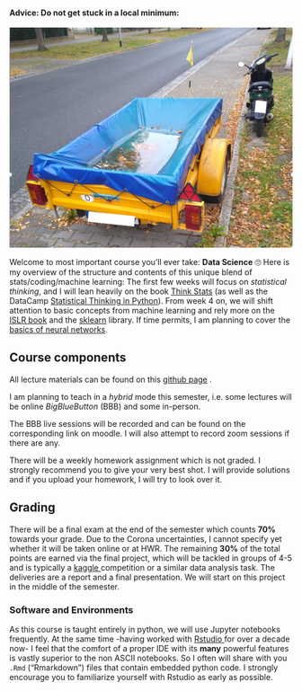
#### Advice: Do not get stuck in a local minimum:

![StuckInLocalMinimum](figures/StuckInLocalMinimum.png)

Welcome to most important course you’ll ever take: **Data Science** 🙄
Here is my overview of the structure and contents of this unique blend
of stats/coding/machine learning: The first few weeks will focus on
<i>statistical thinking</i>, and I will lean heavily on the book
<a href="https://greenteapress.com/wp/think-stats-2e/" target="_blank">Think
Stats</a> (as well as the DataCamp
<a href="https://www.datacamp.com/courses/statistical-thinking-in-python-part-1"
        target="_blank">Statistical Thinking in Python</a>). From week 4
on, we will shift attention to basic concepts from machine learning and
rely more on the
<a href="https://www-bcf.usc.edu/~gareth/ISL/" target="_blank">ISLR
book</a> and the
<a href="https://www.datacamp.com/courses/supervised-learning-with-scikit-learn"
        target="_blank">sklearn</a> library. If time permits, I am
planning to cover the
<a href="http://makeyourownneuralnetwork.blogspot.com/" target="_blank">basics
of neural networks</a>.

## Course components

All lecture materials can be found on this
<a href="https://github.com/markusloecher/DataScience2021/" target="_blank">github
page</a> .

I am planning to teach in a *hybrid* mode this semester, i.e. some lectures will be online *BigBlueButton* (BBB) and some in-person.

The BBB live sessions will be recorded and can be found on the
corresponding link on moodle. I will also attempt to record zoom
sessions if there are any.

There will be a weekly homework assignment which is not graded. I
strongly recommend you to give your very best shot. I will provide
solutions and if you upload your homework, I will try to look over
it.<br></span>

## Grading

There will be a final exam at the end of the semester which counts
**70%** towards your grade. Due to the Corona uncertainties, I cannot
specify yet whether it will be taken online or at HWR. The remaining
**30%** of the total points are earned via the final project, which will
be tackled in groups of 4-5 and is typically a
<a href="https://www.kaggle.com/">kaggle </a>competition or a similar
data analysis task. The deliveries are a report and a final
presentation. We will start on this project in the middle of the
semester.

### Software and Environments

As this course is taught entirely in python, we will use Jupyter
notebooks frequently. At the same time -having worked with
<a href="www.rstudio.com/">Rstudio </a> for over a decade now- I feel
that the comfort of a proper IDE with its **many** powerful features is
vastly superior to the non ASCII notebooks. So I often will share with
you `.Rmd` (“Rmarkdown”) files that contain embedded python code. I
strongly encourage you to familiarize yourself with Rstudio as early as
possible.
